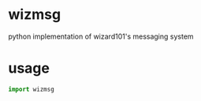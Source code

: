 # wizmsg
python implementation of wizard101's messaging system

# usage
```python
import wizmsg
```
